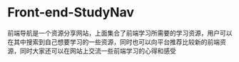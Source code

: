 # Front-end-StudyNav
前端导航是一个资源分享网站，上面集合了前端学习所需要的学习资源，用户可以在其中搜索到自己想要学习的一些资源，同时也可以向平台推荐比较新的前端资源，同时大家还可以在网站上交流一些前端学习的心得和感受
